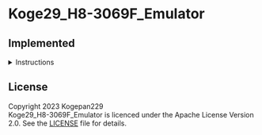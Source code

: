 # Koge29_H8-3069F_Emulator

## Implemented

<details><summary>Instructions</summary>

| Instruction | Implemented                            |
| ----------- | -------------------------------------- |
| MOV         | <ul><li>[x] B<li> [x] W<li> [x] L</ul> |
| POP         | <ul><li>[x] W<li> [x] L</ul>           |
| PUSH        | <ul><li>[x] W<li> [x] L</ul>           |
| MOVFPE      | <ul><li>[ ] B</ul>                     |
| MOVTPE      | <ul><li>[ ] B</ul>                     |
| ADD         | <ul><li>[x] B<li> [x] W<li> [x] L</ul> |
| CMP         | <ul><li>[x] B<li> [x] W<li> [x] L</ul> |
| SUB         | <ul><li>[x] B<li> [x] W<li> [x] L</ul> |
| ADDX        | <ul><li>[ ] B</ul>                     |
| SUBX        | <ul><li>[ ] B</ul>                     |
| ADDS        | <ul><li>[x] L</ul>                     |
| SUBS        | <ul><li>[x] L</ul>                     |
| INC         | <ul><li>[x] B<li> [x] W<li> [x] L</ul> |
| DEC         | <ul><li>[x] B<li> [x] W<li> [x] L</ul> |
| DAA         | <ul><li>[ ] B</ul>                     |
| DAS         | <ul><li>[ ] B</ul>                     |
| MULXU       | <ul><li>[ ] B<li> [ ] W</ul>           |
| DIVXU       | <ul><li>[ ] B<li> [ ] W</ul>           |
| MULXS       | <ul><li>[ ] B<li> [ ] W</ul>           |
| DIVXS       | <ul><li>[ ] B<li> [ ] W</ul>           |
| NEG         | <ul><li>[ ] B<li> [ ] W<li> [ ] L</ul> |
| EXTU        | <ul><li>[ ] W<li> [ ] L</ul>           |
| EXTS        | <ul><li>[ ] W<li> [ ] L</ul>           |
| AND         | <ul><li>[x] B<li> [x] W<li> [x] L</ul> |
| OR          | <ul><li>[x] B<li> [x] W<li> [x] L</ul> |
| XOR         | <ul><li>[ ] B<li> [ ] W<li> [ ] L</ul> |
| SHAL        | <ul><li>[x] B<li> [x] W<li> [x] L</ul> |
| SHAR        | <ul><li>[x] B<li> [x] W<li> [x] L</ul> |
| SHLL        | <ul><li>[x] B<li> [x] W<li> [x] L</ul> |
| SHLR        | <ul><li>[x] B<li> [x] W<li> [x] L</ul> |
| ROTL        | <ul><li>[ ] B<li> [ ] W<li> [ ] L</ul> |
| ROTR        | <ul><li>[ ] B<li> [ ] W<li> [ ] L</ul> |
| ROTXL       | <ul><li>[ ] B<li> [ ] W<li> [ ] L</ul> |
| ROTXR       | <ul><li>[ ] B<li> [ ] W<li> [ ] L</ul> |
| Bit         | <ul><li>[ ] B</ul>                     |
| Bcc         | <ul><li>[x] </ul>                      |
| BSR         | <ul><li>[ ] </ul>                      |
| JMP         | <ul><li>[x] </ul>                      |
| JSR         | <ul><li>[x] </ul>                      |
| RTS         | <ul><li>[x] </ul>                      |
| TRAPA       | <ul><li>[ ] </ul>                      |
| RTE         | <ul><li>[ ] </ul>                      |
| SLEEP       | <ul><li>[ ] </ul>                      |
| LDC         | <ul><li>[ ] B<li> [ ] W<li> [ ] L</ul> |
| STC         | <ul><li>[ ] B<li> [ ] W<li> [ ] L</ul> |
| ANDC        | <ul><li>[ ] B</ul>                     |
| ORC         | <ul><li>[ ] B</ul>                     |
| XORC        | <ul><li>[ ] B</ul>                     |
| NOP         | <ul><li>[ ] </ul>                      |
| Block       | <ul><li>[ ] B<li> [ ] W<li> [ ] L</ul> |

</details>

## License

Copyright 2023 Kogepan229</br>
Koge29_H8-3069F_Emulator is licenced under the Apache License Version 2.0. See the [LICENSE](https://github.com/Kogepan229/Koge29_H8-3069F_Emulator/blob/main/LICENSE) file for details.
